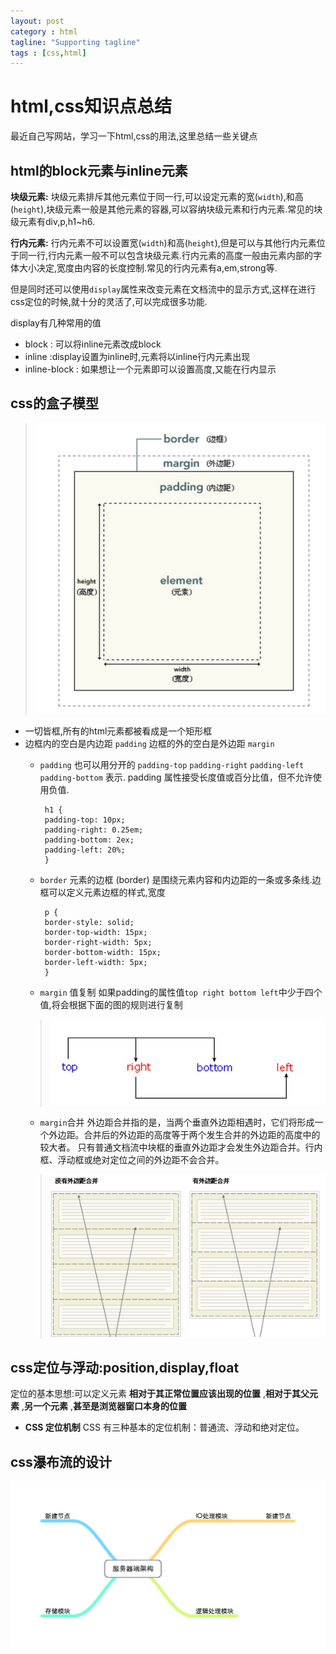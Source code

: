 ```yaml
--- 
layout: post
category : html 
tagline: "Supporting tagline"
tags : [css,html]
---
```

# html,css知识点总结
最近自己写网站，学习一下html,css的用法,这里总结一些关键点
## html的block元素与inline元素 
**块级元素:** 块级元素排斥其他元素位于同一行,可以设定元素的宽(`width`),和高(`height`),块级元素一般是其他元素的容器,可以容纳块级元素和行内元素.常见的块级元素有div,p,h1~h6.

**行内元素:** 行内元素不可以设置宽(`width`)和高(`height`),但是可以与其他行内元素位于同一行,行内元素一般不可以包含块级元素.行内元素的高度一般由元素内部的字体大小决定,宽度由内容的长度控制.常见的行内元素有a,em,strong等.

但是同时还可以使用`display`属性来改变元素在文档流中的显示方式,这样在进行css定位的时候,就十分的灵活了,可以完成很多功能.

display有几种常用的值

- block : 可以将inline元素改成block
- inline :display设置为inline时,元素将以inline行内元素出现
- inline-block : 如果想让一个元素即可以设置高度,又能在行内显示

## css的盒子模型
> <img src="/public/img/盒子模型.jpg" class = "min-img"> 

+ 一切皆框,所有的html元素都被看成是一个矩形框
+ 边框内的空白是内边距 `padding` 边框的外的空白是外边距 `margin`
     + `padding` 也可以用分开的 `padding-top` `padding-right` `padding-left` `padding-bottom` 表示. 
     padding 属性接受长度值或百分比值，但不允许使用负值. 


            h1 {
            padding-top: 10px;
            padding-right: 0.25em;
            padding-bottom: 2ex;
            padding-left: 20%;
            }

     + `border` 元素的边框 (border) 是围绕元素内容和内边距的一条或多条线.边框可以定义元素边框的样式,宽度

            p {
            border-style: solid;
            border-top-width: 15px;
            border-right-width: 5px;
            border-bottom-width: 15px;
            border-left-width: 5px;
            }
     + `margin` 值复制
     如果padding的属性值`top right bottom left`中少于四个值,将会根据下面的图的规则进行复制
     > <img src="/public/img/value_copy.jpeg" class = "min-img"/>
     + `margin`合并
     外边距合并指的是，当两个垂直外边距相遇时，它们将形成一个外边距。合并后的外边距的高度等于两个发生合并的外边距的高度中的较大者。
     只有普通文档流中块框的垂直外边距才会发生外边距合并。行内框、浮动框或绝对定位之间的外边距不会合并。
     > <img src="/public/img/margin_merge.jpeg" class="min-img" />

## css定位与浮动:position,display,float
定位的基本思想:可以定义元素 __相对于其正常位置应该出现的位置__ ,__相对于其父元素__ ,__另一个元素__ ,**甚至是浏览器窗口本身的位置** 

+ **CSS 定位机制**   CSS 有三种基本的定位机制：普通流、浮动和绝对定位。

## css瀑布流的设计
<img src="/public/img/服务器端架构.png" class="min-img" />

